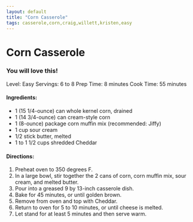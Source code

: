```yaml
---
layout: default
title: "Corn Casserole"
tags: casserole,corn,craig,willett,kristen,easy
---
```

# Corn Casserole

### You will love this!

Level:  Easy
Servings:  6 to 8
Prep Time:  8 minutes
Cook Time:  55 minutes

#### Ingredients:
- 1 (15 1/4-ounce) can whole kernel corn, drained
- 1 (14 3/4-ounce) can cream-style corn
- 1 (8-ounce) package corn muffin mix (recommended: Jiffy)
- 1 cup sour cream
- 1/2 stick butter, melted
- 1 to 1 1/2 cups shredded Cheddar

#### Directions:
1. Preheat oven to 350 degrees F.
2. In a large bowl, stir together the 2 cans of corn, corn muffin mix, sour cream, and melted butter.
3. Pour into a greased 9 by 13-inch casserole dish.
4. Bake for 45 minutes, or until golden brown.
5. Remove from oven and top with Cheddar.
6. Return to oven for 5 to 10 minutes, or until cheese is melted.
7. Let stand for at least 5 minutes and then serve warm.
